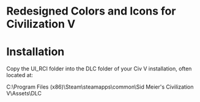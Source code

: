 # Redesigned Colors and Icons for Civilization V



# Installation
Copy the UI_RCI folder into the DLC folder of your Civ V installation, often located at:

C:\Program Files (x86)\Steam\steamapps\common\Sid Meier's Civilization V\Assets\DLC
